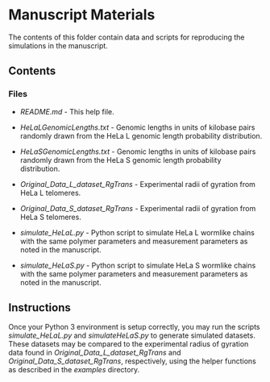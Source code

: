 Manuscript Materials
====================

The contents of this folder contain data and scripts for reproducing
the simulations in the manuscript.

## Contents ##
### Files ###
+ *README.md* - This help file.

+ *HeLaLGenomicLengths.txt* - Genomic lengths in units of kilobase
pairs randomly drawn from the HeLa L genomic length probability
distribution.

+ *HeLaSGenomicLengths.txt* - Genomic lengths in units of kilobase
pairs randomly drawn from the HeLa S genomic length probability
distribution.


+ *Original_Data_L_dataset_RgTrans* - Experimental radii of gyration
from HeLa L telomeres.

+ *Original_Data_S_dataset_RgTrans* - Experimental radii of gyration
from HeLa S telomeres.

+ *simulate_HeLaL.py* - Python script to simulate HeLa L wormlike
chains with the same polymer parameters and measurement parameters as
noted in the manuscript.

+ *simulate_HeLaS.py* - Python script to simulate HeLa S wormlike
chains with the same polymer parameters and measurement parameters as
noted in the manuscript.

## Instructions ##

Once your Python 3 environment is setup correctly, you may run the
scripts *simulate_HeLaL.py* and *simulateHeLaS.py* to generate
simulated datasets. These datasets may be compared to the experimental
radius of gyration data found in *Original_Data_L_dataset_RgTrans* and
*Original_Data_S_dataset_RgTrans*, respectively, using the helper
functions as described in the _examples_ directory.

